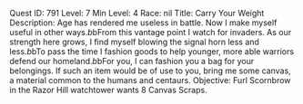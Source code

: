 Quest ID: 791
Level: 7
Min Level: 4
Race: nil
Title: Carry Your Weight
Description: Age has rendered me useless in battle. Now I make myself useful in other ways.$b$bFrom this vantage point I watch for invaders. As our strength here grows, I find myself blowing the signal horn less and less.$b$bTo pass the time I fashion goods to help younger, more able warriors defend our homeland.$b$bFor you, I can fashion you a bag for your belongings. If such an item would be of use to you, bring me some canvas, a material common to the humans and centaurs.
Objective: Furl Scornbrow in the Razor Hill watchtower wants 8 Canvas Scraps.
